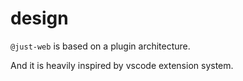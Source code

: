 # design

`@just-web` is based on a plugin architecture.

And it is heavily inspired by vscode extension system.

